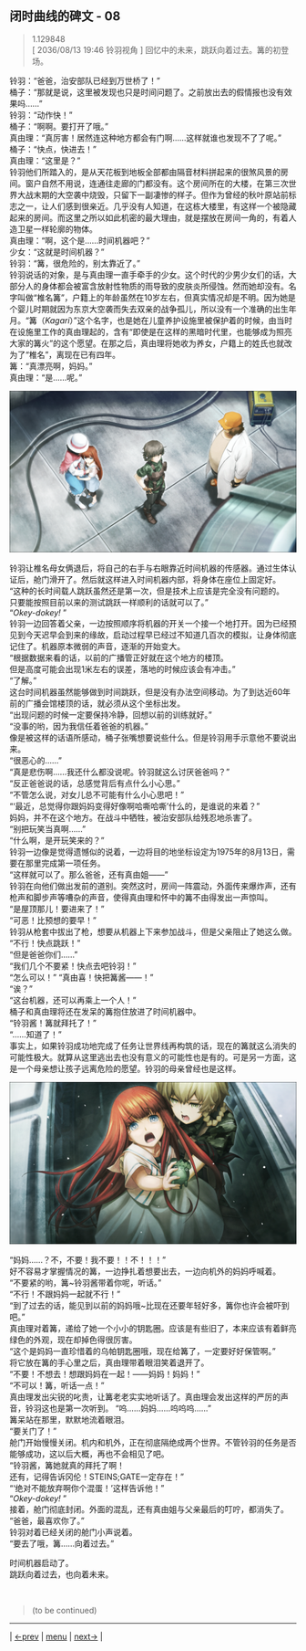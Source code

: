 ## 闭时曲线的碑文 - 08
> 1.129848  
> [ 2036/08/13 19:46 铃羽视角 ] 回忆中的未来，跳跃向着过去。篝的初登场。  

铃羽：“爸爸，治安部队已经到万世桥了！”  
桶子：“那就是说，这里被发现也只是时间问题了。之前放出去的假情报也没有效果吗……”  
铃羽：“动作快！”  
桶子：“啊啊。要打开了哦。”  
真由理：“真厉害！居然连这种地方都会有门啊……这样就谁也发现不了了呢。”  
桶子：“快点，快进去！”  
真由理：“这里是？”  
铃羽他们所踏入的，是从天花板到地板全部都由隔音材料拼起来的很煞风景的房间。窗户自然不用说，连通往走廊的门都没有。这个房间所在的大楼，在第三次世界大战末期的大空袭中烧毁，只留下一副凄惨的样子。但作为曾经的秋叶原站前标志之一，让人们感到很亲近。几乎没有人知道，在这栋大楼里，有这样一个被隐藏起来的房间。而这里之所以如此机密的最大理由，就是摆放在房间一角的，有着人造卫星一样轮廓的物体。  
真由理：“啊，这个是……时间机器吧？”  
少女：“这就是时间机器？”  
铃羽：“篝，很危险的，别太靠近了。”  
铃羽说话的对象，是与真由理一直手牵手的少女。这个时代的少男少女们的话，大部分人的身体都会被富含放射性物质的雨导致的皮肤炎所侵蚀。然而她却没有。名字叫做“椎名篝”，户籍上的年龄虽然在10岁左右，但真实情况却是不明。因为她是个婴儿时期就因为东京大空袭而失去双亲的战争孤儿，所以没有一个准确的出生年月。“篝（*Kagari*）”这个名字，也是她在儿童养护设施里被保护着的时候，由当时在设施里工作的真由理起的，含有“即使是在这样的黑暗时代里，也能够成为照亮大家的篝火”的这个愿望。在那之后，真由理将她收为养女，户籍上的姓氏也就改为了“椎名”，离现在已有四年。  
篝：“真漂亮啊，妈妈。”  
真由理：“是……呢。”  

![](../img/0013-1.png)

铃羽让椎名母女俩退后，将自己的右手与右眼靠近时间机器的传感器。通过生体认证后，舱门滑开了。然后就这样进入时间机器内部，将身体在座位上固定好。  
“这种的长时间载人跳跃虽然还是第一次，但是技术上应该是完全没有问题的。  
 只要能按照目前以来的测试跳跃一样顺利的话就可以了。”  
“*Okey-dokey!* ”  
铃羽一边回答着父亲，一边按照顺序将机器的开关一个接一个地打开。因为已经预见到今天迟早会到来的缘故，启动过程早已经过不知道几百次的模拟，让身体彻底记住了。机器原本微弱的声音，逐渐的开始变大。  
“根据数据来看的话，以前的广播管正好就在这个地方的楼顶。  
 但是高度可能会出现1米左右的误差，落地的时候应该会有冲击。”  
“了解。”  
这台时间机器虽然能够做到时间跳跃，但是没有办法空间移动。为了到达近60年前的广播会馆楼顶的话，就必须从这个坐标出发。  
“出现问题的时候一定要保持冷静，回想以前的训练就好。”  
“没事的哟，因为我信任着爸爸的机器。”  
像是被这样的话语所感动，桶子张嘴想要说些什么。但是铃羽用手示意他不要说出来。  
“很恶心的……”  
“真是悲伤啊……我还什么都没说呢。铃羽就这么讨厌爸爸吗？”  
“反正爸爸说的话，总感觉背后有点什么小心思。”  
“不管怎么说，对女儿总不可能有什么小心思吧！”  
“‘最近，总觉得你跟妈妈变得好像啊哈嘶哈嘶’什么的，是谁说的来着？”  
妈妈，并不在这个地方。在战斗中牺牲，被治安部队给残忍地杀害了。  
“别把玩笑当真啊……”  
“什么啊，是开玩笑来的？”  
铃羽一边像是觉得遗憾似的说着，一边将目的地坐标设定为1975年的8月13日，需要在那里完成第一项任务。  
“这样就可以了。那么爸爸，还有真由姐——”  
铃羽在向他们做出发前的道别。突然这时，房间一阵震动，外面传来爆炸声，还有枪声和脚步声等嘈杂的声音，使得真由理和怀中的篝不由得发出一声惊叫。  
“是屋顶那儿！要进来了！”  
“可恶！比预想的要早！”  
铃羽从枪套中拔出了枪，想要从机器上下来参加战斗，但是父亲阻止了她这么做。  
“不行！快点跳跃！”  
“但是爸爸你们……”  
“我们几个不要紧！快点去吧铃羽！”  
“怎么可以！”
“真由喜！快把篝酱——！”  
“诶？”  
“这台机器，还可以再乘上一个人！”  
桶子和真由理将还在发呆的篝抱住放进了时间机器中。  
“铃羽酱！篝就拜托了！”  
“……知道了！”  
事实上，如果铃羽成功地完成了任务让世界线再构筑的话，现在的篝就这么消失的可能性极大。就算从这里逃出去也没有意义的可能性也是有的。可是另一方面，这是一个母亲想让孩子远离危险的愿望。铃羽的母亲曾经也是这样。  

![](../img/0013-2.png)

“妈妈……？不，不要！我不要！！不！！！”  
好不容易才掌握情况的篝，一边挣扎着想要出去，一边向机外的妈妈呼喊着。  
“不要紧的哟，篝~铃羽酱带着你呢，听话。”  
“不行！不跟妈妈一起就不行！”  
“到了过去的话，能见到以前的妈妈哦~比现在还要年轻好多，篝你也许会被吓到吧。”  
真由理对着篝，递给了她一个小小的钥匙圈。应该是有些旧了，本来应该有着鲜亮绿色的外观，现在却掉色得很厉害。  
“这个是妈妈一直珍惜着的乌帕钥匙圈哦，现在给篝了，一定要好好保管啊。”  
将它放在篝的手心里之后，真由理带着眼泪笑着退开了。  
“不要！不想去！想跟妈妈在一起！——妈妈！妈妈！”  
“不可以！篝，听话一点！”  
真由理发出尖锐的叱责，让篝老老实实地听话了。真由理会发出这样的严厉的声音，铃羽这也是第一次听到。
“呜……妈妈……呜呜呜……”  
篝呆站在那里，默默地流着眼泪。  
“要关门了！”  
舱门开始慢慢关闭。机内和机外，正在彻底隔绝成两个世界。不管铃羽的任务是否能够成功，这以后大概，再也不会相见了吧。  
“铃羽酱，篝她就真的拜托了啊！  
 还有，记得告诉冈伦！STEINS;GATE一定存在！”  
“‘绝对不能放弃啊你个混蛋！’这样告诉他！”  
“*Okey-dokey!* ”  
接着，舱门彻底封闭。外面的混乱，还有真由姐与父亲最后的叮咛，都消失了。  
“爸爸，最喜欢你了。”  
铃羽对着已经关闭的舱门小声说着。  
“要去了哦，篝……向着过去。”  

时间机器启动了。  
跳跃向着过去，也向着未来。


<br/>

> (to be continued)
---

| [←prev](./0012) | [menu](../) | [next→](./0014) |
